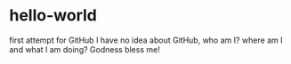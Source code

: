 # hello-world
first attempt for GitHub
I have no idea about GitHub, who am I? where am I and what I am doing?
Godness bless me!
